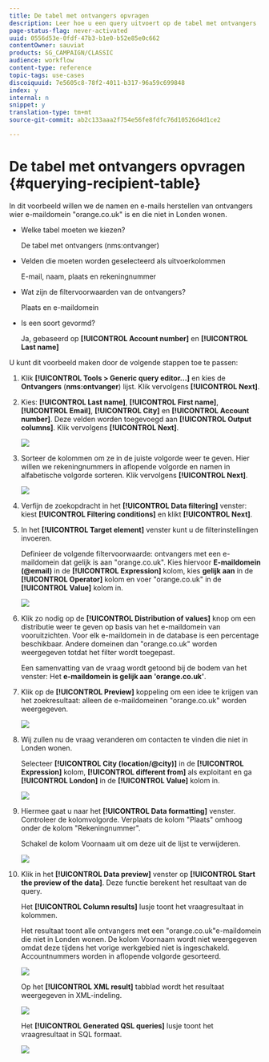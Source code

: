 ```yaml
---
title: De tabel met ontvangers opvragen
description: Leer hoe u een query uitvoert op de tabel met ontvangers
page-status-flag: never-activated
uuid: 0556d53e-0fdf-47b3-b1e0-b52e85e0c662
contentOwner: sauviat
products: SG_CAMPAIGN/CLASSIC
audience: workflow
content-type: reference
topic-tags: use-cases
discoiquuid: 7e5605c8-78f2-4011-b317-96a59c699848
index: y
internal: n
snippet: y
translation-type: tm+mt
source-git-commit: ab2c133aaa2f754e56fe8fdfc76d10526d4d1ce2

---
```



# De tabel met ontvangers opvragen {#querying-recipient-table}

In dit voorbeeld willen we de namen en e-mails herstellen van ontvangers wier e-maildomein &quot;orange.co.uk&quot; is en die niet in Londen wonen.

* Welke tabel moeten we kiezen?

   De tabel met ontvangers (nms:ontvanger)

* Velden die moeten worden geselecteerd als uitvoerkolommen

   E-mail, naam, plaats en rekeningnummer

* Wat zijn de filtervoorwaarden van de ontvangers?

   Plaats en e-maildomein

* Is een soort gevormd?

   Ja, gebaseerd op **[!UICONTROL Account number]** en **[!UICONTROL Last name]**

U kunt dit voorbeeld maken door de volgende stappen toe te passen:

1. Klik **[!UICONTROL Tools > Generic query editor...]** en kies de **Ontvangers** (**nms:ontvanger**) lijst. Klik vervolgens **[!UICONTROL Next]**.
1. Kies: **[!UICONTROL Last name]**, **[!UICONTROL First name]**, **[!UICONTROL Email]**, **[!UICONTROL City]** en **[!UICONTROL Account number]**. Deze velden worden toegevoegd aan **[!UICONTROL Output columns]**. Klik vervolgens **[!UICONTROL Next]**.

   ![](assets/query_editor_03.png)

1. Sorteer de kolommen om ze in de juiste volgorde weer te geven. Hier willen we rekeningnummers in aflopende volgorde en namen in alfabetische volgorde sorteren. Klik vervolgens **[!UICONTROL Next]**.

   ![](assets/query_editor_04.png)

1. Verfijn de zoekopdracht in het **[!UICONTROL Data filtering]** venster: kiest **[!UICONTROL Filtering conditions]** en klikt **[!UICONTROL Next]**.
1. In het **[!UICONTROL Target element]** venster kunt u de filterinstellingen invoeren.

   Definieer de volgende filtervoorwaarde: ontvangers met een e-maildomein dat gelijk is aan &quot;orange.co.uk&quot;. Kies hiervoor **E-maildomein (@email)** in de **[!UICONTROL Expression]** kolom, kies **gelijk aan** in de **[!UICONTROL Operator]** kolom en voer &quot;orange.co.uk&quot; in de **[!UICONTROL Value]** kolom in.

   ![](assets/query_editor_05.png)

1. Klik zo nodig op de **[!UICONTROL Distribution of values]** knop om een distributie weer te geven op basis van het e-maildomein van vooruitzichten. Voor elk e-maildomein in de database is een percentage beschikbaar. Andere domeinen dan &quot;orange.co.uk&quot; worden weergegeven totdat het filter wordt toegepast.

   Een samenvatting van de vraag wordt getoond bij de bodem van het venster: Het **e-maildomein is gelijk aan &#39;orange.co.uk&#39;**.

1. Klik op de **[!UICONTROL Preview]** koppeling om een idee te krijgen van het zoekresultaat: alleen de e-maildomeinen &quot;orange.co.uk&quot; worden weergegeven.

   ![](assets/query_editor_nveau_17.png)

1. Wij zullen nu de vraag veranderen om contacten te vinden die niet in Londen wonen.

   Selecteer **[!UICONTROL City (location/@city)]** in de **[!UICONTROL Expression]** kolom, **[!UICONTROL different from]** als exploitant en ga **[!UICONTROL London]** in de **[!UICONTROL Value]** kolom in.

   ![](assets/query_editor_08.png)

1. Hiermee gaat u naar het **[!UICONTROL Data formatting]** venster. Controleer de kolomvolgorde. Verplaats de kolom &quot;Plaats&quot; omhoog onder de kolom &quot;Rekeningnummer&quot;.

   Schakel de kolom Voornaam uit om deze uit de lijst te verwijderen.

   ![](assets/query_editor_nveau_15.png)

1. Klik in het **[!UICONTROL Data preview]** venster op **[!UICONTROL Start the preview of the data]**. Deze functie berekent het resultaat van de query.

   Het **[!UICONTROL Column results]** lusje toont het vraagresultaat in kolommen.

   Het resultaat toont alle ontvangers met een &quot;orange.co.uk&quot;e-maildomein die niet in Londen wonen. De kolom Voornaam wordt niet weergegeven omdat deze tijdens het vorige werkgebied niet is ingeschakeld. Accountnummers worden in aflopende volgorde gesorteerd.

   ![](assets/query_editor_nveau_12.png)

   Op het **[!UICONTROL XML result]** tabblad wordt het resultaat weergegeven in XML-indeling.

   ![](assets/query_editor_nveau_13.png)

   Het **[!UICONTROL Generated QSL queries]** lusje toont het vraagresultaat in SQL formaat.

   ![](assets/query_editor_nveau_14.png)
